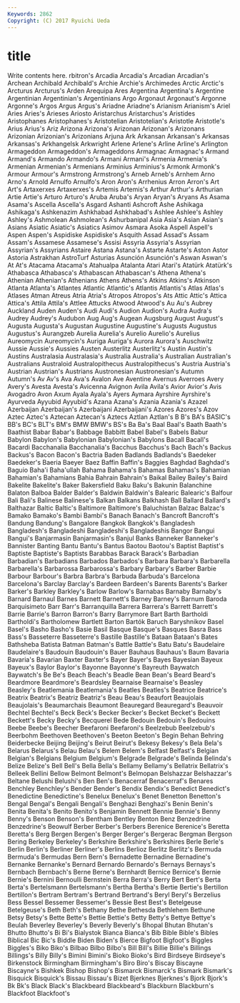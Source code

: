 ```yaml
---
Keywords: 2862 
Copyright: (C) 2017 Ryuichi Ueda
---
```


# title

Write contents here.
rbitron's Arcadia Arcadia's Arcadian Arcadian's
Archean Archibald Archibald's Archie Archie's Archimedes Arctic Arctic's Arcturus Arcturus's
Arden Arequipa Ares Argentina Argentina's Argentine Argentinian Argentinian's Argentinians Argo
Argonaut Argonaut's Argonne Argonne's Argos Argus Argus's Ariadne Ariadne's Arianism
Arianism's Ariel Aries Aries's Arieses Ariosto Aristarchus Aristarchus's Aristides Aristophanes
Aristophanes's Aristotelian Aristotelian's Aristotle Aristotle's Arius Arius's Ariz Arizona Arizona's
Arizonan Arizonan's Arizonans Arizonian Arizonian's Arizonians Arjuna Ark Arkansan Arkansan's
Arkansas Arkansas's Arkhangelsk Arkwright Arlene Arlene's Arline Arline's Arlington Armageddon
Armageddon's Armageddons Armagnac Armagnac's Armand Armand's Armando Armando's Armani Armani's
Armenia Armenia's Armenian Armenian's Armenians Arminius Arminius's Armonk Armonk's Armour
Armour's Armstrong Armstrong's Arneb Arneb's Arnhem Arno Arno's Arnold Arnulfo
Arnulfo's Aron Aron's Arrhenius Arron Arron's Art Art's Artaxerxes Artaxerxes's
Artemis Artemis's Arthur Arthur's Arthurian Artie Artie's Arturo Arturo's Aruba
Aruba's Aryan Aryan's Aryans As Asama Asama's Ascella Ascella's Asgard
Ashanti Ashcroft Ashe Ashikaga Ashikaga's Ashkenazim Ashkhabad Ashkhabad's Ashlee Ashlee's
Ashley Ashley's Ashmolean Ashmolean's Ashurbanipal Asia Asia's Asian Asian's Asians
Asiatic Asiatic's Asiatics Asimov Asmara Asoka Aspell Aspell's Aspen Aspen's
Aspidiske Aspidiske's Asquith Assad Assad's Assam Assam's Assamese Assamese's Assisi
Assyria Assyria's Assyrian Assyrian's Assyrians Astaire Astana Astana's Astarte Astarte's
Aston Astor Astoria Astrakhan AstroTurf Asturias Asunción Asunción's Aswan Aswan's
At At's Atacama Atacama's Atahualpa Atalanta Atari Atari's Atatürk Atatürk's
Athabasca Athabasca's Athabascan Athabascan's Athena Athena's Athenian Athenian's Athenians Athens
Athens's Atkins Atkins's Atkinson Atlanta Atlanta's Atlantes Atlantic Atlantic's Atlantis
Atlantis's Atlas Atlas's Atlases Atman Atreus Atria Atria's Atropos Atropos's
Ats Attic Attic's Attica Attica's Attila Attila's Attlee Attucks Atwood
Atwood's Au Au's Aubrey Auckland Auden Auden's Audi Audi's Audion
Audion's Audra Audra's Audrey Audrey's Audubon Aug Aug's Augean Augsburg
August August's Augusta Augusta's Augustan Augustine Augustine's Augusts Augustus Augustus's
Aurangzeb Aurelia Aurelia's Aurelio Aurelio's Aurelius Aureomycin Aureomycin's Auriga Auriga's
Aurora Aurora's Auschwitz Aussie Aussie's Aussies Austen Austerlitz Austerlitz's Austin
Austin's Austins Australasia Australasia's Australia Australia's Australian Australian's Australians Australoid
Australopithecus Australopithecus's Austria Austria's Austrian Austrian's Austrians Austronesian Austronesian's Autumn
Autumn's Av Av's Ava Ava's Avalon Ave Aventine Avernus Averroes
Avery Avery's Avesta Avesta's Avicenna Avignon Avila Avila's Avior Avior's
Avis Avogadro Avon Axum Ayala Ayala's Ayers Aymara Ayrshire Ayrshire's
Ayurveda Ayyubid Ayyubid's Azana Azana's Azania Azania's Azazel Azerbaijan Azerbaijan's
Azerbaijani Azerbaijani's Azores Azores's Azov Aztec Aztec's Aztecan Aztecan's Aztecs
Aztlan Aztlan's B B's BA's BASIC's BB's BC's BLT's BM's
BMW BMW's BS's Ba Ba's Baal Baal's Baath Baath's Baathist
Babar Babar's Babbage Babbitt Babel Babel's Babels Babur Babylon Babylon's
Babylonian Babylonian's Babylons Bacall Bacall's Bacardi Bacchanalia Bacchanalia's Bacchus Bacchus's
Bach Bach's Backus Backus's Bacon Bacon's Bactria Baden Badlands Badlands's
Baedeker Baedeker's Baeria Baeyer Baez Baffin Baffin's Baggies Baghdad Baghdad's
Baguio Baha'i Baha'ullah Bahama Bahama's Bahamas Bahamas's Bahamian Bahamian's Bahamians
Bahia Bahrain Bahrain's Baikal Bailey Bailey's Baird Bakelite Bakelite's Baker
Bakersfield Baku Baku's Bakunin Balanchine Balaton Balboa Balder Balder's Baldwin
Baldwin's Balearic Balearic's Balfour Bali Bali's Balinese Balinese's Balkan Balkans
Balkhash Ball Ballard Ballard's Balthazar Baltic Baltic's Baltimore Baltimore's Baluchistan
Balzac Balzac's Bamako Bamako's Bambi Bambi's Banach Banach's Bancroft Bancroft's
Bandung Bandung's Bangalore Bangkok Bangkok's Bangladesh Bangladesh's Bangladeshi Bangladeshi's Bangladeshis
Bangor Bangui Bangui's Banjarmasin Banjarmasin's Banjul Banks Banneker Banneker's Bannister
Banting Bantu Bantu's Bantus Baotou Baotou's Baptist Baptist's Baptiste Baptiste's
Baptists Barabbas Barack Barack's Barbadian Barbadian's Barbadians Barbados Barbados's Barbara
Barbara's Barbarella Barbarella's Barbarossa Barbarossa's Barbary Barbary's Barber Barbie Barbour
Barbour's Barbra Barbra's Barbuda Barbuda's Barcelona Barcelona's Barclay Barclay's Bardeen
Bardeen's Barents Barents's Barker Barker's Barkley Barkley's Barlow Barlow's Barnabas
Barnaby Barnaby's Barnard Barnaul Barnes Barnett Barnett's Barney Barney's Barnum
Baroda Barquisimeto Barr Barr's Barranquilla Barrera Barrera's Barrett Barrett's Barrie
Barrie's Barron Barron's Barry Barrymore Bart Barth Bartholdi Bartholdi's Bartholomew
Bartlett Barton Bartók Baruch Baryshnikov Basel Basel's Basho Basho's Basie
Basil Basque Basque's Basques Basra Bass Bass's Basseterre Basseterre's Bastille
Bastille's Bataan Bataan's Bates Bathsheba Batista Batman Batman's Battle Battle's
Batu Batu's Baudelaire Baudelaire's Baudouin Baudouin's Bauer Bauhaus Bauhaus's Baum
Bavaria Bavaria's Bavarian Baxter Baxter's Bayer Bayer's Bayes Bayesian Bayeux
Bayeux's Baylor Baylor's Bayonne Bayonne's Bayreuth Baywatch Baywatch's Be Be's
Beach Beach's Beadle Bean Bean's Beard Beard's Beardmore Beardmore's Beardsley
Bearnaise Bearnaise's Beasley Beasley's Beatlemania Beatlemania's Beatles Beatles's Beatrice Beatrice's
Beatrix Beatrix's Beatriz Beatriz's Beau Beau's Beaufort Beaujolais Beaujolais's Beaumarchais
Beaumont Beauregard Beauregard's Beauvoir Bechtel Bechtel's Beck Beck's Becker Becker's
Becket Becket's Beckett Beckett's Becky Becky's Becquerel Bede Bedouin Bedouin's
Bedouins Beebe Beebe's Beecher Beefaroni Beefaroni's Beelzebub Beelzebub's Beerbohm Beethoven
Beethoven's Beeton Beeton's Begin Behan Behring Beiderbecke Beijing Beijing's Beirut
Beirut's Bekesy Bekesy's Bela Bela's Belarus Belarus's Belau Belau's Belem
Belem's Belfast Belfast's Belgian Belgian's Belgians Belgium Belgium's Belgrade Belgrade's
Belinda Belinda's Belize Belize's Bell Bell's Bella Bella's Bellamy Bellamy's
Bellatrix Bellatrix's Belleek Bellini Bellow Belmont Belmont's Belmopan Belshazzar Belshazzar's
Beltane Belushi Belushi's Ben Ben's Benacerraf Benacerraf's Benares Benchley Benchley's
Bender Bender's Bendix Bendix's Benedict Benedict's Benedictine Benedictine's Benelux Benelux's
Benet Benetton Benetton's Bengal Bengal's Bengali Bengali's Benghazi Benghazi's Benin
Benin's Benita Benita's Benito Benito's Benjamin Bennett Bennie Bennie's Benny
Benny's Benson Benson's Bentham Bentley Benton Benz Benzedrine Benzedrine's Beowulf
Berber Berber's Berbers Berenice Berenice's Beretta Beretta's Berg Bergen Bergen's
Berger Berger's Bergerac Bergman Bergson Bering Berkeley Berkeley's Berkshire Berkshire's
Berkshires Berle Berle's Berlin Berlin's Berliner Berliner's Berlins Berlioz Berlitz
Berlitz's Bermuda Bermuda's Bermudas Bern Bern's Bernadette Bernadine Bernadine's Bernanke
Bernanke's Bernard Bernardo Bernardo's Bernays Bernays's Bernbach Bernbach's Berne Berne's
Bernhardt Bernice Bernice's Bernie Bernie's Bernini Bernoulli Bernstein Berra Berra's
Berry Bert Bert's Berta Berta's Bertelsmann Bertelsmann's Bertha Bertha's Bertie
Bertie's Bertillon Bertillon's Bertram Bertram's Bertrand Bertrand's Beryl Beryl's Berzelius
Bess Bessel Bessemer Bessemer's Bessie Best Best's Betelgeuse Betelgeuse's Beth
Beth's Bethany Bethe Bethesda Bethlehem Bethune Betsy Betsy's Bette Bette's
Bettie Bettie's Betty Betty's Bettye Bettye's Beulah Beverley Beverley's Beverly
Beverly's Bhopal Bhutan Bhutan's Bhutto Bhutto's Bi Bi's Bialystok Bianca
Bianca's Bib Bible Bible's Bibles Biblical Bic Bic's Biddle Biden
Biden's Bierce Bigfoot Bigfoot's Biggles Biggles's Biko Biko's Bilbao Bilbo
Bilbo's Bill Bill's Billie Billie's Billings Billings's Billy Billy's Bimini
Bimini's Bioko Bioko's Bird Birdseye Birdseye's Birkenstock Birmingham Birmingham's Biro
Biro's Biscay Biscayne Biscayne's Bishkek Bishop Bishop's Bismarck Bismarck's Bismark
Bismark's Bisquick Bisquick's Bissau Bissau's Bizet Bjerknes Bjerknes's Bjork Bjork's
Bk Bk's Black Black's Blackbeard Blackbeard's Blackburn Blackburn's Blackfoot Blackfoot's
